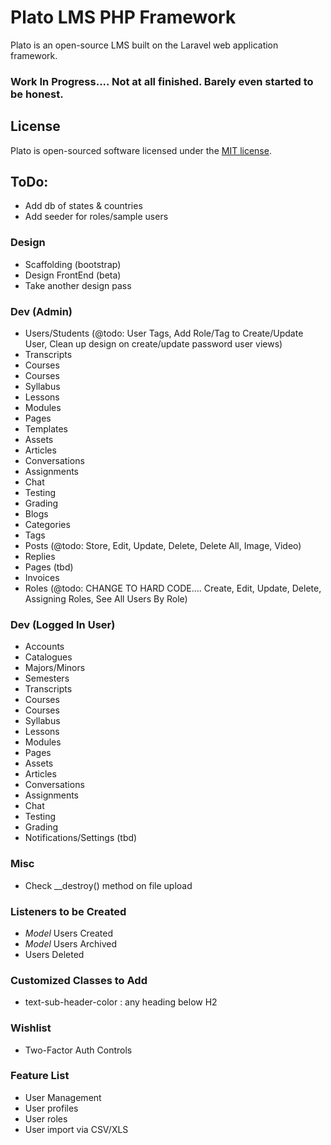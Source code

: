 # Plato LMS PHP Framework

Plato is an open-source LMS built on the Laravel web application framework.

### Work In Progress.... Not at all finished. Barely even started to be honest.

## License

Plato is open-sourced software licensed under the [MIT license](http://opensource.org/licenses/MIT).

## ToDo:
- Add db of states & countries
- Add seeder for roles/sample users

### Design
- Scaffolding (bootstrap)
- Design FrontEnd (beta)
- Take another design pass

### Dev (Admin)
- Users/Students (@todo: User Tags, Add Role/Tag to Create/Update User, Clean up design on create/update password user views)
- Transcripts
- Courses
 - Courses
 - Syllabus
 - Lessons
 - Modules
 - Pages
 - Templates
 - Assets
 - Articles
 - Conversations
 - Assignments
 - Chat
 - Testing
 - Grading
- Blogs
 - Categories
 - Tags
 - Posts (@todo: Store, Edit, Update, Delete, Delete All, Image, Video)
 - Replies
- Pages (tbd)
- Invoices
- Roles (@todo: CHANGE TO HARD CODE.... Create, Edit, Update, Delete, Assigning Roles, See All Users By Role)

### Dev (Logged In User)
- Accounts
- Catalogues
- Majors/Minors
- Semesters
- Transcripts
- Courses
 - Courses
 - Syllabus
 - Lessons
 - Modules
 - Pages
 - Assets
 - Articles
 - Conversations
 - Assignments
 - Chat
 - Testing
 - Grading
- Notifications/Settings (tbd)

### Misc
- Check __destroy() method on file upload

### Listeners to be Created
- *Model* Users Created
- *Model* Users Archived
- Users Deleted

### Customized Classes to Add
- text-sub-header-color : any heading below H2

### Wishlist
- Two-Factor Auth Controls

### Feature List
- User Management
 - User profiles
 - User roles
 - User import via CSV/XLS


